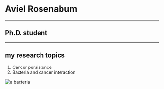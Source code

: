 # Aviel Rosenabum

___

## Ph.D. student 
___

## my research topics
1. Cancer persistence 
2. Bacteria and cancer interaction

![a bacteria](https://sciencemediacentre.es/sites/default/files/2022-11/koli-bacteria-gecaa1e53f_1280.jpg)
